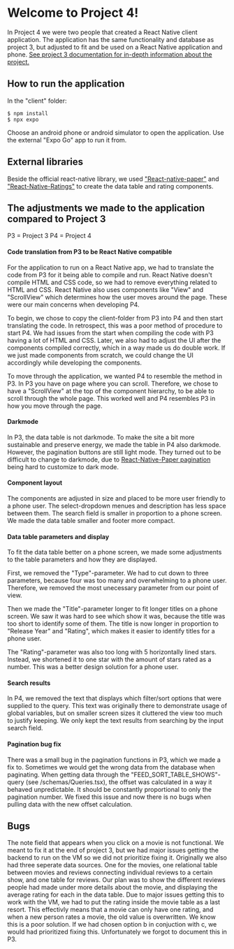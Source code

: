# Welcome to Project 4!

In Project 4 we were two people that created a React Native client application. The application has the same functionality and database as project 3, but adjusted to fit and be used on a React Native application and phone. [See project 3 documentation for in-depth information about the project.](https://gitlab.stud.idi.ntnu.no/it2810-h22/Team-62/project-3)


## How to run the application
In the "client" folder:
    
    $ npm install
    $ npx expo

Choose an android phone or android simulator to open the application. Use the external "Expo Go" app to run it from.

## External libraries

Beside the official react-native library, we used ["React-native-paper"](https://callstack.github.io/react-native-paper/index.html) and ["React-Native-Ratings"](https://www.npmjs.com/package/react-native-ratings) to create the data table and rating components.

## The adjustments we made to the application compared to Project 3

P3 = Project 3
P4 = Project 4

#### Code translation from P3 to be React Native compatible
For the application to run on a React Native app, we had to translate the code from P3 for it being able to compile and run. React Native doesn't compile HTML and CSS code, so we had to remove everything related to HTML and CSS. React Native also uses components like "View" and "ScrollView" which determines how the user moves around the page. These were our main concerns when developing P4.

To begin, we chose to copy the client-folder from P3 into P4 and then start translating the code. In retrospect, this was a poor method of procedure to start P4. We had issues from the start when compiling the code with P3 having a lot of HTML and CSS. Later, we also had to adjust the UI after the components compiled correctly, which in a way made us do double work. If we just made components from scratch, we could change the UI accordingly while developing the components.

To move through the application, we wanted P4 to resemble the method in P3. In P3 you have on page where you can scroll. Therefore, we chose to have a "ScrollView" at the top of the component hierarchy, to be able to scroll through the whole page. This worked well and P4 resembles P3 in how you move through the page.


#### Darkmode
In P3, the data table is not darkmode. To make the site a bit more sustainable and preserve energy, we made the table in P4 also darkmode. However, the pagination buttons are still light mode. They turned out to be difficult to change to darkmode, due to [React-Native-Paper pagination](https://callstack.github.io/react-native-paper/data-table-pagination.html) being hard to customize to dark mode.

#### Component layout
The components are adjusted in size and placed to be more user friendly to a phone user. The select-dropdown menues and description has less space between them. The search field is smaller in proportion to a phone screen. We made the data table smaller and footer more compact.

#### Data table parameters and display
To fit the data table better on a phone screen, we made some adjustments to the table parameters and how they are displayed. 

First, we removed the "Type"-parameter. We had to cut down to three parameters, because four was too many and overwhelming to a phone user. Therefore, we removed the most unecessary parameter from our point of view.

Then we made the "Title"-parameter longer to fit longer titles on a phone screen. We saw it was hard to see which show it was, because the title was too short to identify some of them. The title is now longer in proportion to "Release Year" and "Rating", which makes it easier to identify titles for a phone user. 

The "Rating"-parameter was also too long with 5 horizontally lined stars. Instead, we shortened it to one star with the amount of stars rated as a number. This was a better design solution for a phone user. 

#### Search results
In P4, we removed the text that displays which filter/sort options that were supplied to the query. This text was originally there to demonstrate usage of global variables, but on smaller screen sizes it cluttered the view too much to justify keeping. We only kept the text results from searching by the input search field.

#### Pagination bug fix
There was a small bug in the pagination functions in P3, which we made a fix to. Sometimes we would get the wrong data from the database when paginating. When getting data through the "FEED_SORT_TABLE_SHOWS"-query (see /schemas/Queries.tsx), the offset was calculated in a way it behaved unpredictable. It should be constantly proportional to only the pagination number. We fixed this issue and now there is no bugs when pulling data with the new offset calculation.

## Bugs
The note field that appears when you click on a movie is not functional. We meant to fix it at the end of project 3, but we had major issues getting the backend to run on the VM so we did not prioritize fixing it. Originally we also had three seperate data sources. One for the movies, one relational table between movies and reviews connecting individual reviews to a certain show, and one table for reviews. Our plan was to show the different reviews people had made under more details about the movie, and displaying the average rating for each in the data table. Due to major issues getting this to work with the VM, we had to put the rating inside the movie table as a last resort. This effectivly means that a movie can only have one rating, and when a new person rates a movie, the old value is overwritten. We know this is a poor solution. If we had chosen option b in conjuction with c, we would had prioritized fixing this. Unfortunately we forgot to document this in P3.
